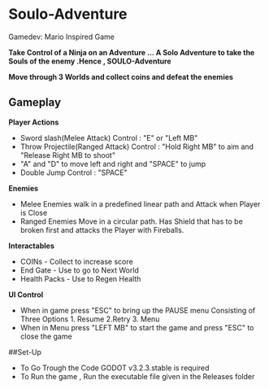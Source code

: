 # Soulo-Adventure
Gamedev: Mario Inspired Game


**Take Control of a Ninja on an Adventure ... A Solo Adventure to take the Souls of the enemy .Hence , SOULO-Adventure**

**Move through 3 Worlds and collect coins and defeat the enemies**

## Gameplay 
 **Player Actions**
- Sword slash(Melee Attack) Control : "E" or "Left MB"
- Throw Projectile(Ranged Attack) Control : "Hold Right MB" to aim and "Release Right MB to shoot"
- "A" and "D" to move left and right and "SPACE" to jump
- Double Jump Control : "SPACE"

**Enemies**
- Melee Enemies walk in a predefined linear path and Attack when Player is Close
- Ranged Enemies Move in a circular path. Has Shield that has to be broken first and attacks the Player with Fireballs.

**Interactables**
- COINs - Collect to increase score
- End Gate - Use to go to Next World
- Health Packs - Use to Regen Health


 **UI Control**
- When in game press "ESC" to bring up the PAUSE menu Consisting of Three Options 1. Resume 2.Retry 3. Menu
- When in Menu press "LEFT MB" to start the game and press "ESC" to close the game

##Set-Up
- To Go Trough the Code GODOT v3.2.3.stable is required
- To Run the game , Run the executable file given in the Releases folder
  
